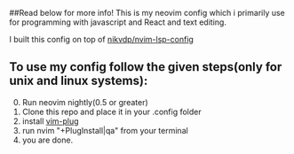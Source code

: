 ##Read below for more info!
This is my neovim config which i primarily use for programming with javascript and React and text editing.

I built this config on top of [nikvdp/nvim-lsp-config](https://github.com/nikvdp/nvim-lsp-config)

## To use my config follow the given steps(only for unix and linux systems):
0. Run neovim nightly(0.5 or greater)
1. Clone this repo and place it in your .config folder
2. install [vim-plug](https://github.com/junegunn/vim-plug)
3. run nvim "+PlugInstall|qa" from your terminal
4. you are done.


